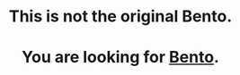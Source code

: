 <center>
  <h1 style="align:center; text-decoration:none;">This is not the original Bento.</h1>
  <h1 style="align:center; text-decoration:none;">You are looking for <a href="https://github.com/migueravila/bento">Bento</a>.</h1>
</center>
